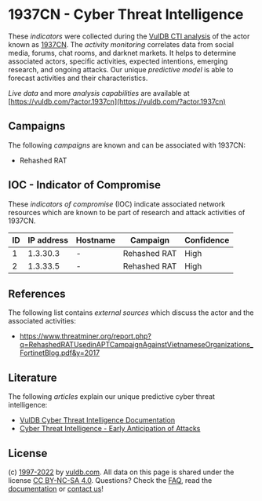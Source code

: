 # 1937CN - Cyber Threat Intelligence

These _indicators_ were collected during the [VulDB CTI analysis](https://vuldb.com/?kb.cti) of the actor known as [1937CN](https://vuldb.com/?actor.1937cn). The _activity monitoring_ correlates data from social media, forums, chat rooms, and darknet markets. It helps to determine associated actors, specific activities, expected intentions, emerging research, and ongoing attacks. Our unique _predictive model_ is able to forecast activities and their characteristics.

_Live data_ and more _analysis capabilities_ are available at [https://vuldb.com/?actor.1937cn](https://vuldb.com/?actor.1937cn)

## Campaigns

The following _campaigns_ are known and can be associated with 1937CN:

* Rehashed RAT

## IOC - Indicator of Compromise

These _indicators of compromise_ (IOC) indicate associated network resources which are known to be part of research and attack activities of 1937CN.

ID | IP address | Hostname | Campaign | Confidence
-- | ---------- | -------- | -------- | ----------
1 | 1.3.30.3 | - | Rehashed RAT | High
2 | 1.3.33.5 | - | Rehashed RAT | High

## References

The following list contains _external sources_ which discuss the actor and the associated activities:

* https://www.threatminer.org/report.php?q=RehashedRATUsedinAPTCampaignAgainstVietnameseOrganizations_FortinetBlog.pdf&y=2017

## Literature

The following _articles_ explain our unique predictive cyber threat intelligence:

* [VulDB Cyber Threat Intelligence Documentation](https://vuldb.com/?kb.cti)
* [Cyber Threat Intelligence - Early Anticipation of Attacks](https://www.scip.ch/en/?labs.20201022)

## License

(c) [1997-2022](https://vuldb.com/?kb.changelog) by [vuldb.com](https://vuldb.com/?kb.about). All data on this page is shared under the license [CC BY-NC-SA 4.0](https://creativecommons.org/licenses/by-nc-sa/4.0/). Questions? Check the [FAQ](https://vuldb.com/?kb.faq), read the [documentation](https://vuldb.com/?kb) or [contact us](https://vuldb.com/?contact)!
